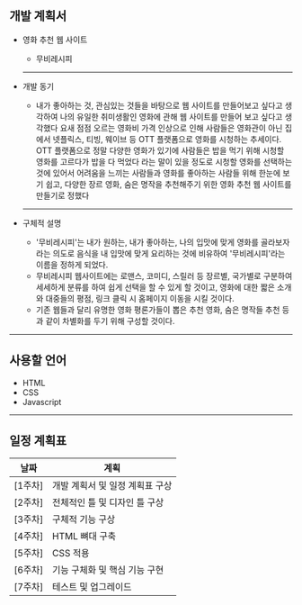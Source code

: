 ## 개발 계획서
* 영화 추천 웹 사이트
  
  - 무비레시피
  ---
* 개발 동기
 
  - 내가 좋아하는 것, 관심있는 것들을 바탕으로 웹 사이트를 만들어보고 싶다고 생각하여 나의 유일한 취미생활인 영화에 관해 웹 사이트를 만들어 보고 싶다고 생각했다 
    요새 점점 오르는 영화비 가격 인상으로 인해 사람들은 영화관이 아닌 집에서 넷플릭스, 티빙, 웨이브 등 OTT 플랫폼으로 영화를 시청하는 추세이다.
     OTT 플랫폼으로 정말 다양한 영화가 있기에 사람들은 밥을 먹기 위해 시청할 영화를 고르다가 밥을 다 먹었다 라는 말이 있을 정도로 시청할 영화를 선택하는 것에 있어서 어려움을 느끼는 사람들과 영화를 좋아하는 사람들 위해 한눈에 보기 쉽고, 다양한 장르 영화, 숨은 명작을 추천해주기 위한 영화 추천 웹 사이트를 만들기로 정했다
  ---
* 구체적 설명

  - '무비레시피'는 내가 원하는, 내가 좋아하는, 나의 입맛에 맞게 영화를 골라보자라는 의도로 음식을 내 입맛에 맞게 요리하는 것에 비유하여 '무비레시피'라는 이름을 정하게 되었다.
  - 무비레시피 웹사이트에는 로맨스, 코미디, 스릴러 등 장르별, 국가별로 구분하여 세세하게 분류를 하여 쉽게 선택을 할 수 있게 할 것이고, 영화에 대한 짧은 소개와 대중들의 평점, 링크 클릭 시 홈페이지 이동을 시킬 것이다.
  - 기존 웹들과 달리 유명한 영화 평론가들이 뽑은 추천 영화, 숨은 명작들 추천 등과 같이 차별화를 두기 위해 구성할 것이다.
    
    

   
    
 ---

## 사용할 언어
 * HTML
 * CSS
 * Javascript

---

## 일정 계획표
| 날짜 | 계획 |   
|------|------| 
| [1주차]  | 개발 계획서 및 일정 계획표 구상 | 
| [2주차] | 전체적인 틀 및 디자인 틀 구상 |
| [3주차] | 구체적 기능 구상 | 
| [4주차] | HTML 뼈대 구축 | 
| [5주차]  | CSS 적용 | 
| [6주차] | 기능 구체화 및 핵심 기능 구현 |  
| [7주차] | 테스트 및 업그레이드 |


